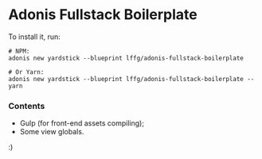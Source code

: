 # Adonis Fullstack Boilerplate

To install it, run:

```shell
# NPM:
adonis new yardstick --blueprint lffg/adonis-fullstack-boilerplate

# Or Yarn:
adonis new yardstick --blueprint lffg/adonis-fullstack-boilerplate --yarn
```

### Contents

- Gulp (for front-end assets compiling);
- Some view globals.

:)
